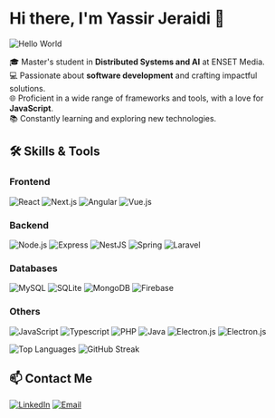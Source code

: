 # Hi there, I'm Yassir Jeraidi 👋

![Hello World](https://media.giphy.com/media/hvRJCLFzcasrR4ia7z/giphy.gif)

🎓 Master's student in **Distributed Systems and AI** at ENSET Media.  
💻 Passionate about **software development** and crafting impactful solutions.  
🌐 Proficient in a wide range of frameworks and tools, with a love for **JavaScript**.  
📚 Constantly learning and exploring new technologies.

## 🛠️ Skills & Tools
### Frontend
![React](https://img.shields.io/badge/-React-61DAFB?logo=react&logoColor=black&style=for-the-badge)
![Next.js](https://img.shields.io/badge/-Next.js-000000?logo=nextdotjs&logoColor=white&style=for-the-badge)
![Angular](https://img.shields.io/badge/-Angular-DD0031?logo=angular&logoColor=white&style=for-the-badge)
![Vue.js](https://img.shields.io/badge/-Vue.js-4FC08D?logo=vue.js&logoColor=white&style=for-the-badge)

### Backend
![Node.js](https://img.shields.io/badge/-Node.js-339933?logo=node.js&logoColor=white&style=for-the-badge)
![Express](https://img.shields.io/badge/-Express-000000?logo=express&logoColor=white&style=for-the-badge)
![NestJS](https://img.shields.io/badge/-NestJS-E0234E?logo=nestjs&logoColor=white&style=for-the-badge)
![Spring](https://img.shields.io/badge/-Spring-6DB33F?logo=spring&logoColor=white&style=for-the-badge)
![Laravel](https://img.shields.io/badge/-Laravel-FF2D20?logo=laravel&logoColor=white&style=for-the-badge)

### Databases
![MySQL](https://img.shields.io/badge/-MySQL-4479A1?logo=mysql&logoColor=white&style=for-the-badge)
![SQLite](https://img.shields.io/badge/-SQLite-003B57?logo=sqlite&logoColor=white&style=for-the-badge)
![MongoDB](https://img.shields.io/badge/-MongoDB-47A248?logo=mongodb&logoColor=white&style=for-the-badge)
![Firebase](https://img.shields.io/badge/-Firebase-FFCA28?logo=firebase&logoColor=black&style=for-the-badge)

### Others
![JavaScript](https://img.shields.io/badge/-JavaScript-F7DF1E?logo=javascript&logoColor=black&style=for-the-badge)
![Typescript](https://img.shields.io/badge/-Typescript-007bff?logo=typescript&logoColor=black&style=for-the-badge)
![PHP](https://img.shields.io/badge/-PHP-777BB4?logo=php&logoColor=white&style=for-the-badge)
![Java](https://img.shields.io/badge/-Java-007396?logo=java&logoColor=white&style=for-the-badge)
![Electron.js](https://img.shields.io/badge/-Electron-47848F?logo=electron&logoColor=white&style=for-the-badge)
![Electron.js](https://img.shields.io/badge/-...-4784F?logo=none&logoColor=gray&style=for-the-badge)


[//]: # (![Yassir's GitHub Stats]&#40;https://github-readme-stats.vercel.app/api?username=YassirJr&show_icons=true&theme=radical&#41;)
![Top Languages](https://github-readme-stats.vercel.app/api/top-langs/?username=YassirJr&layout=compact&theme=radical)
![GitHub Streak](https://github-readme-streak-stats.herokuapp.com/?user=YassirJr&theme=radical)

## 📫 Contact Me
[![LinkedIn](https://img.shields.io/badge/-LinkedIn-blue?logo=linkedin&style=for-the-badge)](https://www.linkedin.com/in/yassir-jeraidi/)
[![Email](https://img.shields.io/badge/-Email-red?logo=gmail&style=for-the-badge)](mailto:yassir.jeraidi@gmail.com)


